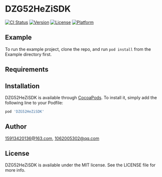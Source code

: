 # DZG52HeZiSDK

[![CI Status](https://img.shields.io/travis/15913420136@163.com/DZG52HeZiSDK.svg?style=flat)](https://travis-ci.org/15913420136@163.com/DZG52HeZiSDK)
[![Version](https://img.shields.io/cocoapods/v/DZG52HeZiSDK.svg?style=flat)](https://cocoapods.org/pods/DZG52HeZiSDK)
[![License](https://img.shields.io/cocoapods/l/DZG52HeZiSDK.svg?style=flat)](https://cocoapods.org/pods/DZG52HeZiSDK)
[![Platform](https://img.shields.io/cocoapods/p/DZG52HeZiSDK.svg?style=flat)](https://cocoapods.org/pods/DZG52HeZiSDK)

## Example

To run the example project, clone the repo, and run `pod install` from the Example directory first.

## Requirements

## Installation

DZG52HeZiSDK is available through [CocoaPods](https://cocoapods.org). To install
it, simply add the following line to your Podfile:

```ruby
pod 'DZG52HeZiSDK'
```

## Author

15913420136@163.com, 1062005302@qq.com

## License

DZG52HeZiSDK is available under the MIT license. See the LICENSE file for more info.
